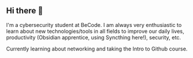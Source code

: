 ## Hi there 👋
I'm a cybersecurity student at BeCode.
I am always very enthusiastic to learn about new technologies/tools in all fields to improve our daily lives, productivity (Obsidian apprentice, using Syncthing here!), security, etc.

Currently learning about networking and taking the Intro to Github course.

<!--
**Trogloduck/Trogloduck** is a ✨ _special_ ✨ repository because its `README.md` (this file) appears on your GitHub profile.

Here are some ideas to get you started:

- 🔭 I’m currently working on ...
- 🌱 I’m currently learning ...
- 👯 I’m looking to collaborate on ...
- 🤔 I’m looking for help with ...
- 💬 Ask me about ...
- 📫 How to reach me: ...
- 😄 Pronouns: ...
- ⚡ Fun fact: ...
-->
